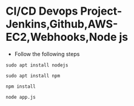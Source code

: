 # CI/CD Devops Project- Jenkins,Github,AWS-EC2,Webhooks,Node js
- Follow the following steps

```
sudo apt install nodejs
```

```
sudo apt install npm
```

```
npm install
```

```
node app.js
```
